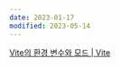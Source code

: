 ```yaml
---
date: 2023-01-17
modified: 2023-05-14
---
```


[Vite의 환경 변수와 모드 | Vite](https://vitejs-kr.github.io/guide/env-and-mode.html#env-files)
